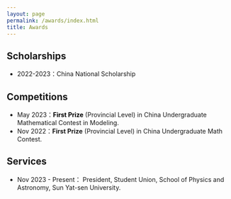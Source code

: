 ```yaml
---
layout: page
permalink: /awards/index.html
title: Awards
---
```


## Scholarships

- 2022-2023：China National Scholarship

## Competitions

- May 2023：**<font color='black'>First Prize</font>** (Provincial Level) in China Undergraduate Mathematical Contest in Modeling.
- Nov 2022：**First Prize** (Provincial Level) in China Undergraduate Math Contest.

## Services

- Nov 2023 - Present： President, Student Union, School of Physics and Astronomy, Sun Yat-sen University.

  
